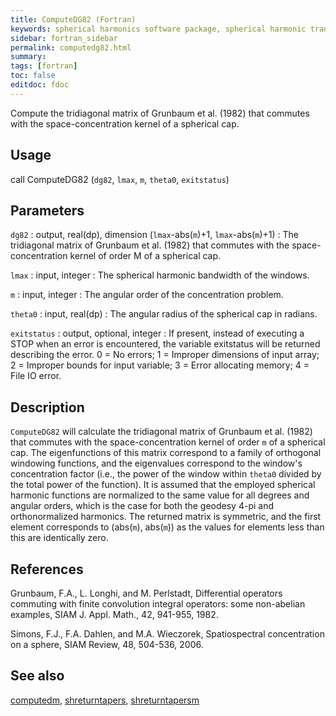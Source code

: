 ```yaml
---
title: ComputeDG82 (Fortran)
keywords: spherical harmonics software package, spherical harmonic transform, legendre functions, multitaper spectral analysis, fortran, Python, gravity, magnetic field
sidebar: fortran_sidebar
permalink: computedg82.html
summary:
tags: [fortran]
toc: false
editdoc: fdoc
---
```


Compute the tridiagonal matrix of Grunbaum et al. (1982) that commutes with the space-concentration kernel of a spherical cap.

## Usage

call ComputeDG82 (`dg82`, `lmax`, `m`, `theta0`, `exitstatus`)

## Parameters

`dg82` : output, real(dp), dimension (`lmax`-abs(`m`)+1, `lmax`-abs(`m`)+1)
:   The tridiagonal matrix of Grunbaum et al. (1982) that commutes with the space-concentration kernel of order M of a spherical cap.

`lmax` : input, integer
:   The spherical harmonic bandwidth of the windows.

`m` : input, integer
:   The angular order of the concentration problem.

`theta0` : input, real(dp)
:   The angular radius of the spherical cap in radians.

`exitstatus` : output, optional, integer
:   If present, instead of executing a STOP when an error is encountered, the variable exitstatus will be returned describing the error. 0 = No errors; 1 = Improper dimensions of input array; 2 = Improper bounds for input variable; 3 = Error allocating memory; 4 = File IO error.

## Description

`ComputeDG82` will calculate the tridiagonal matrix of Grunbaum et al. (1982) that commutes with the space-concentration kernel of order `m` of a spherical cap. The eigenfunctions of this matrix correspond to a family of orthogonal windowing functions, and the eigenvalues correspond to the window's concentration factor (i.e., the power of the window within `theta0` divided by the total power of the function). It is assumed that the employed spherical harmonic functions are normalized to the same value for all degrees and angular orders, which is the case for both the geodesy 4-pi and orthonormalized harmonics. The returned matrix is symmetric, and the first element corresponds to (abs(`m`), abs(`m`)) as the values for elements less than this are identically zero.

## References

Grunbaum, F.A., L. Longhi, and M. Perlstadt, Differential operators commuting with finite convolution integral operators: some non-abelian examples, SIAM J. Appl. Math., 42, 941-955, 1982.

Simons, F.J., F.A. Dahlen, and M.A. Wieczorek, Spatiospectral concentration on a sphere, SIAM Review, 48, 504-536, 2006.

## See also

[computedm](computedm.html), [shreturntapers](shreturntapers.html), [shreturntapersm](shreturntapersm.html)
